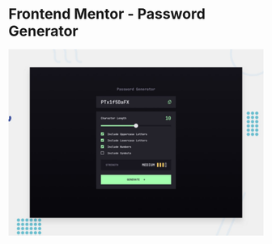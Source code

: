 # Frontend Mentor - Password Generator

![Design preview for the password generator app challenge](./preview.jpg)